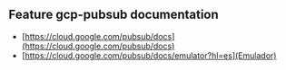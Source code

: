 ## Feature gcp-pubsub documentation

- [https://cloud.google.com/pubsub/docs](https://cloud.google.com/pubsub/docs)
- [https://cloud.google.com/pubsub/docs/emulator?hl=es](Emulador)

